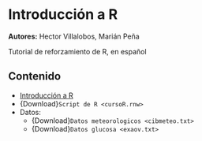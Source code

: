 # Introducción a R

**Autores:** Hector Villalobos, Marián Peña

Tutorial de reforzamiento de R, en español


## Contenido

- [Introducción a R](IntroduccionaR.md)
- {Download}`Script de R <cursoR.rnw>`
- Datos:
    - {Download}`Datos meteorologicos <cibmeteo.txt>`
    - {Download}`Datos glucosa <exaov.txt>`
